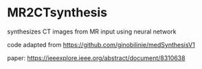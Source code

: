 # MR2CTsynthesis
synthesizes CT images from MR input using neural network

code adapted from https://github.com/ginobilinie/medSynthesisV1 

paper: https://ieeexplore.ieee.org/abstract/document/8310638
